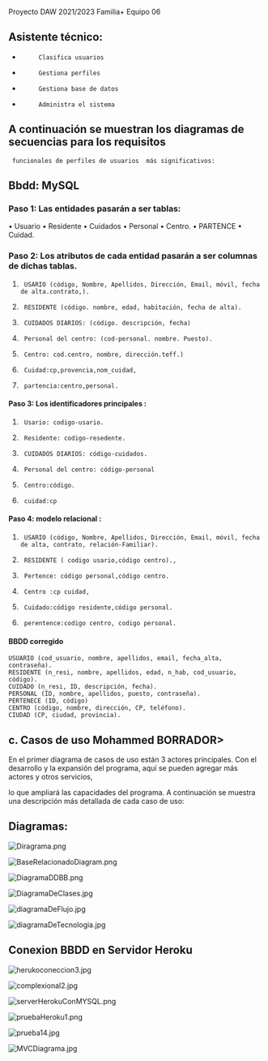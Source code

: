 Proyecto DAW 2021/2023
Familia+
Equipo 06
## Asistente técnico:
-          Clasifica usuarios
-          Gestiona perfiles
-          Gestiona base de datos
-          Administra el sistema
## A continuación se muestran los diagramas de secuencias para los requisitos
     funcionales de perfiles de usuarios  más significativos: 



## Bbdd: MySQL

### Paso 1: Las entidades pasarán a ser tablas:
•   	Usuario
•       Residente
•       Cuidados
•       Personal
•       Centro.
•       PARTENCE
•       Cuidad.


### Paso 2: Los atributos de cada entidad pasarán a ser columnas de dichas tablas.

1.      USARIO (código, Nombre, Apellidos, Dirección, Email, móvil, fecha de alta.contrato,).
2.      RESIDENTE (código. nombre, edad, habitación, fecha de alta).
3.      CUIDADOS DIARIOS: (código. descripción, fecha)
4.      Personal del centro: (cod-personal. nombre. Puesto).
5.      Centro: cod.centro, nombre, dirección.teff.)
6.      Cuidad:cp,provencia,nom_cuidad,
7.      partencia:centro,personal.

#### Paso 3: Los identificadores principales :
1.      Usario: codigo-usario.                              	
2.      Residente: codigo-resedente.                              	
3.      CUIDADOS DIARIOS: código-cuidados.            	
4.      Personal del centro: código-personal
5.      Centro:código.
6.      cuidad:cp





#### Paso 4:  modelo relacional :
1.      USARIO (código, Nombre, Apellidos, Dirección, Email, móvil, fecha de alta, contrato, relación-Familiar).
2.      RESIDENTE ( codigo usario,código centro).,
3.      Pertence: código personal,código centro.
4.      Centro :cp cuidad,
5.      Cuidado:código residente,código personal.
6.      perentence:codigo centro, codigo personal.

#### BBDD corregido

    USUARIO (cod_usuario, nombre, apellidos, email, fecha_alta, contraseña).
    RESIDENTE (n_resi, nombre, apellidos, edad, n_hab, cod_usuario, código).
    CUIDADO (n_resi, ID, descripción, fecha).
    PERSONAL (ID, nombre, apellidos, puesto, contraseña).
    PERTENECE (ID, código)
    CENTRO (código, nombre, dirección, CP, teléfono).
    CIUDAD (CP, ciudad, provincia).

## c. Casos de uso Mohammed BORRADOR>

En el primer diagrama de casos de uso están 3 actores principales. 
Con el desarrollo y la expansión del programa, aquí se pueden agregar más actores y otros servicios,

lo que ampliará las capacidades del programa. 
A continuación se muestra una descripción más detallada de cada caso de uso:

## Diagramas:

![Diragrama.png](./diagrama.png)

![BaseRelacionadoDiagram.png](./BaseRelacionadoDiagrama.png)

![DiagramaDDBB.png](./DiagramaDDBB.png)

![DiagramaDeClases.jpg](./DiagramaDeClases.jpg)

![diagramaDeFlujo.jpg](./diagramaDeFlujo.jpg)

![diagramaDeTecnologia.jpg](./diagramaDeTecnologia.jpg)



## Conexion BBDD en Servidor Heroku

![herukoconeccion3.jpg](./herukoconeccion3.jpg)

![complexional2.jpg](./herukoconeccion2.jpg)

![serverHerokuConMYSQL.png](./serverHerokuConMYSQL.png)

![pruebaHeroku1.png](./pruebaHeroku1.png)

![prueba14.jpg](./prueba14.jpg)

![MVCDiagrama.jpg](./MVCDiagrama.jpg)
